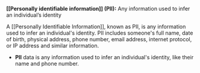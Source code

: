 **[[Personally identifiable information]] (PII):** Any information used to infer an individual’s identity

A [[Personally Identifiable Information]], known as PII, is any information used to infer an individual's identity. PII includes someone's full name, date of birth, physical address, phone number, email address, internet protocol, or IP address and similar information. 

- **PII** data is any information used to infer an individual's identity, like their name and phone number. 